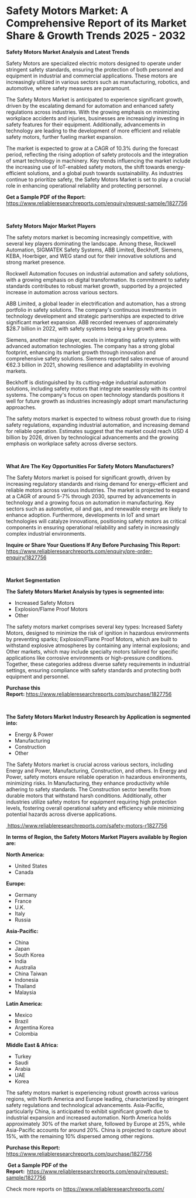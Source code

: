 <p><h1>Safety Motors Market: A Comprehensive Report of its Market Share & Growth Trends 2025 - 2032</h1></p><p><strong>Safety Motors Market Analysis and Latest Trends</strong></p>
<p><p>Safety Motors are specialized electric motors designed to operate under stringent safety standards, ensuring the protection of both personnel and equipment in industrial and commercial applications. These motors are increasingly utilized in various sectors such as manufacturing, robotics, and automotive, where safety measures are paramount.</p><p>The Safety Motors Market is anticipated to experience significant growth, driven by the escalating demand for automation and enhanced safety regulations across industries. With the growing emphasis on minimizing workplace accidents and injuries, businesses are increasingly investing in safety features for their equipment. Additionally, advancements in technology are leading to the development of more efficient and reliable safety motors, further fueling market expansion.</p><p>The market is expected to grow at a CAGR of 10.3% during the forecast period, reflecting the rising adoption of safety protocols and the integration of smart technology in machinery. Key trends influencing the market include the increasing use of IoT-enabled safety motors, the shift towards energy-efficient solutions, and a global push towards sustainability. As industries continue to prioritize safety, the Safety Motors Market is set to play a crucial role in enhancing operational reliability and protecting personnel.</p></p>
<p><strong>Get a Sample PDF of the Report:&nbsp;</strong> <a href="https://www.reliableresearchreports.com/enquiry/request-sample/1827756?utm_campaign=3083&utm_medium=2&utm_source=Github&utm_content=ia&utm_term=11042025&utm_id=safety-motors">https://www.reliableresearchreports.com/enquiry/request-sample/1827756</a></p>
<p>&nbsp;</p>
<p><strong>Safety Motors Major Market Players</strong></p>
<p><p>The safety motors market is becoming increasingly competitive, with several key players dominating the landscape. Among these, Rockwell Automation, SIGMATEK Safety Systems, ABB Limited, Beckhoff, Siemens, KEBA, Hoerbiger, and WEG stand out for their innovative solutions and strong market presence.</p><p>Rockwell Automation focuses on industrial automation and safety solutions, with a growing emphasis on digital transformation. Its commitment to safety standards contributes to robust market growth, supported by a projected increase in automation across various sectors.</p><p>ABB Limited, a global leader in electrification and automation, has a strong portfolio in safety solutions. The company's continuous investments in technology development and strategic partnerships are expected to drive significant market expansion. ABB recorded revenues of approximately $28.7 billion in 2022, with safety systems being a key growth area.</p><p>Siemens, another major player, excels in integrating safety systems with advanced automation technologies. The company has a strong global footprint, enhancing its market growth through innovation and comprehensive safety solutions. Siemens reported sales revenue of around €62.3 billion in 2021, showing resilience and adaptability in evolving markets.</p><p>Beckhoff is distinguished by its cutting-edge industrial automation solutions, including safety motors that integrate seamlessly with its control systems. The company's focus on open technology standards positions it well for future growth as industries increasingly adopt smart manufacturing approaches.</p><p>The safety motors market is expected to witness robust growth due to rising safety regulations, expanding industrial automation, and increasing demand for reliable operation. Estimates suggest that the market could reach USD 4 billion by 2026, driven by technological advancements and the growing emphasis on workplace safety across diverse sectors.</p></p>
<p>&nbsp;</p>
<p><strong>What Are The Key Opportunities For Safety Motors Manufacturers?</strong></p>
<p><p>The Safety Motors market is poised for significant growth, driven by increasing regulatory standards and rising demand for energy-efficient and reliable motors across various industries. The market is projected to expand at a CAGR of around 5-7% through 2030, spurred by advancements in technology and a growing focus on automation in manufacturing. Key sectors such as automotive, oil and gas, and renewable energy are likely to enhance adoption. Furthermore, developments in IoT and smart technologies will catalyze innovations, positioning safety motors as critical components in ensuring operational reliability and safety in increasingly complex industrial environments.</p></p>
<p><strong>Inquire or Share Your Questions If Any Before Purchasing This Report:</strong> <a href="https://www.reliableresearchreports.com/enquiry/pre-order-enquiry/1827756?utm_campaign=3083&utm_medium=2&utm_source=Github&utm_content=ia&utm_term=11042025&utm_id=safety-motors">https://www.reliableresearchreports.com/enquiry/pre-order-enquiry/1827756</a></p>
<p>&nbsp;</p>
<p><strong>Market Segmentation</strong></p>
<p><strong>The Safety Motors Market Analysis by types is segmented into:</strong></p>
<p><ul><li>Increased Safety Motors</li><li>Explosion/Flame Proof Motors</li><li>Other</li></ul></p>
<p><p>The safety motors market comprises several key types: Increased Safety Motors, designed to minimize the risk of ignition in hazardous environments by preventing sparks; Explosion/Flame Proof Motors, which are built to withstand explosive atmospheres by containing any internal explosions; and Other markets, which may include specialty motors tailored for specific applications like corrosive environments or high-pressure conditions. Together, these categories address diverse safety requirements in industrial settings, ensuring compliance with safety standards and protecting both equipment and personnel.</p></p>
<p><strong>Purchase this Report:&nbsp;</strong><a href="https://www.reliableresearchreports.com/purchase/1827756?utm_campaign=3083&utm_medium=2&utm_source=Github&utm_content=ia&utm_term=11042025&utm_id=safety-motors">https://www.reliableresearchreports.com/purchase/1827756</a></p>
<p>&nbsp;</p>
<p><strong>The Safety Motors Market Industry Research by Application is segmented into:</strong></p>
<p><ul><li>Energy & Power</li><li>Manufacturing</li><li>Construction</li><li>Other</li></ul></p>
<p><p>The Safety Motors market is crucial across various sectors, including Energy and Power, Manufacturing, Construction, and others. In Energy and Power, safety motors ensure reliable operation in hazardous environments, minimizing risks. In Manufacturing, they enhance productivity while adhering to safety standards. The Construction sector benefits from durable motors that withstand harsh conditions. Additionally, other industries utilize safety motors for equipment requiring high protection levels, fostering overall operational safety and efficiency while minimizing potential hazards across diverse applications.</p></p>
<p><a href="https://www.reliableresearchreports.com/safety-motors-r1827756?utm_campaign=3083&utm_medium=2&utm_source=Github&utm_content=ia&utm_term=11042025&utm_id=safety-motors">&nbsp;https://www.reliableresearchreports.com/safety-motors-r1827756</a></p>
<p><strong>In terms of Region, the Safety Motors Market Players available by Region are:</strong></p>
<p>
    <p> <strong> North America: </strong>
        <ul>
            <li>United States</li>
            <li>Canada</li>
        </ul>
        </p> 
    <p> <strong> Europe: </strong>
        <ul>
            <li>Germany</li>
            <li>France</li>
            <li>U.K.</li>
            <li>Italy</li>
            <li>Russia</li>
        </ul>
        </p> 
    <p> <strong> Asia-Pacific: </strong>
        <ul>
            <li>China</li>
            <li>Japan</li>
            <li>South Korea</li>
            <li>India</li>
            <li>Australia</li>
            <li>China Taiwan</li>
            <li>Indonesia</li>
            <li>Thailand</li>
            <li>Malaysia</li>
        </ul>
        </p> 
    <p> <strong> Latin America: </strong>
        <ul>
            <li>Mexico</li>
            <li>Brazil</li>
            <li>Argentina Korea</li>
            <li>Colombia</li>
        </ul>
        </p> 
    <p> <strong> Middle East & Africa: </strong>
        <ul>
            <li>Turkey</li>
            <li>Saudi</li>
            <li>Arabia</li>
            <li>UAE</li>
            <li>Korea</li>
        </ul>
    </p>
    </p>
<p><p>The safety motors market is experiencing robust growth across various regions, with North America and Europe leading, characterized by stringent safety regulations and technological advancements. Asia-Pacific, particularly China, is anticipated to exhibit significant growth due to industrial expansion and increased automation. North America holds approximately 30% of the market share, followed by Europe at 25%, while Asia-Pacific accounts for around 20%. China is projected to capture about 15%, with the remaining 10% dispersed among other regions.</p></p>
<p><strong>Purchase this Report: </strong><a href="https://www.reliableresearchreports.com/purchase/1827756?utm_campaign=3083&utm_medium=2&utm_source=Github&utm_content=ia&utm_term=11042025&utm_id=safety-motors">https://www.reliableresearchreports.com/purchase/1827756</a></p>
<p>&nbsp;<strong>Get a Sample PDF of the Report:&nbsp;&nbsp;</strong><a href="https://www.reliableresearchreports.com/enquiry/request-sample/1827756?utm_campaign=3083&utm_medium=2&utm_source=Github&utm_content=ia&utm_term=11042025&utm_id=safety-motors">https://www.reliableresearchreports.com/enquiry/request-sample/1827756</a></p>
<p><strong></strong></p>
<p>Check more reports on <a href="https://www.reliableresearchreports.com/?utm_campaign=3083&utm_medium=2&utm_source=Github&utm_content=ia&utm_term=11042025&utm_id=safety-motors">https://www.reliableresearchreports.com/</a></p>